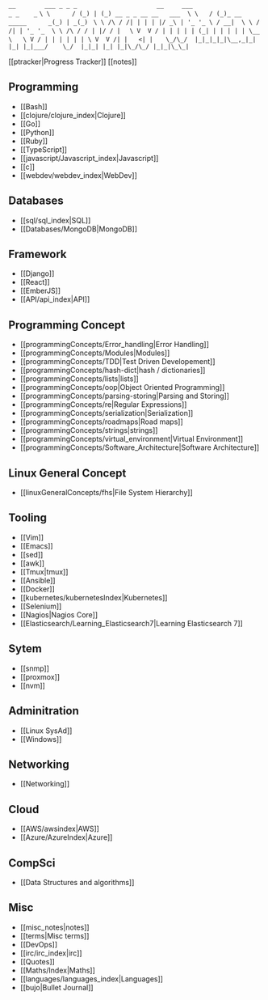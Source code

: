   `__        ___ _ _ _                      __     ___                   _ _    _`
  `\ \      / (_) | (_) __ _ _ __ __   ___  \ \   / (_)_ __ _____      _(_) | _(_)`
  ` \ \ /\ / /| | | | |/ _\ | '_ '_ \ / __|  \ \ / /| | '_ '_  \ \ /\ / / | |/ / |`
  `  \ V  V / | | | | | (_| | | | | | \__ \   \ V / | | | | | | \ V  V /| |   <| |`
  `   \_/\_/  |_|_|_|_|\__,_|_| |_| |_|___/    \_/  |_|_| |_| |_|\_/\_/ |_|_|\_\_|`

[[ptracker|Progress Tracker]]
[[notes]]

 ## Programming 
  * [[Bash]]
  * [[clojure/clojure_index|Clojure]]
  * [[Go]]
  * [[Python]]
  * [[Ruby]]
  * [[TypeScript]]
  * [[javascript/Javascript_index|Javascript]]
  * [[c]]
  * [[webdev/webdev_index|WebDev]]

 ## Databases
  * [[sql/sql_index|SQL]]
  * [[Databases/MongoDB|MongoDB]]

 ## Framework 
  * [[Django]]
  * [[React]]
  * [[EmberJS]]
  * [[API/api_index|API]]

 ## Programming Concept 
  * [[programmingConcepts/Error_handling|Error Handling]]
  * [[programmingConcepts/Modules|Modules]]
  * [[programmingConcepts/TDD|Test Driven Developement]]
  * [[programmingConcepts/hash-dict|hash / dictionaries]]
  * [[programmingConcepts/lists|lists]]
  * [[programmingConcepts/oop|Object Oriented Programming]]
  * [[programmingConcepts/parsing-storing|Parsing and Storing]]
  * [[programmingConcepts/re|Regular Expressions]]
  * [[programmingConcepts/serialization|Serialization]]
  * [[programmingConcepts/roadmaps|Road maps]]
  * [[programmingConcepts/strings|strings]]
  * [[programmingConcepts/virtual_environment|Virtual Environment]]
  * [[programmingConcepts/Software_Architecture|Software Architecture]]

 ## Linux General Concept 
  * [[linuxGeneralConcepts/fhs|File System Hierarchy]]

 ## Tooling 
  * [[Vim]]
  * [[Emacs]]
  * [[sed]]
  * [[awk]]
  * [[Tmux|tmux]]
  * [[Ansible]]
  * [[Docker]]
  * [[kubernetes/kubernetesIndex|Kubernetes]]
  * [[Selenium]]
  * [[Nagios|Nagios Core]]
  * [[Elasticsearch/Learning_Elasticsearch7|Learning Elasticsearch 7]]

 ## Sytem 
  * [[snmp]]
  * [[proxmox]]
  * [[nvm]]

 ## Adminitration 
  * [[Linux SysAd]]
  * [[Windows]]

 ## Networking 
  * [[Networking]]

 ## Cloud 
  * [[AWS/awsindex|AWS]]
  * [[Azure/AzureIndex|Azure]]

 ## CompSci 
  * [[Data Structures and algorithms]]

 ## Misc
  * [[misc_notes|notes]]
  * [[terms|Misc terms]]
  * [[DevOps]]
  * [[irc/irc_index|irc]]
  * [[Quotes]]
  * [[Maths/Index|Maths]]
  * [[languages/languages_index|Languages]]
  * [[bujo|Bullet Journal]]
